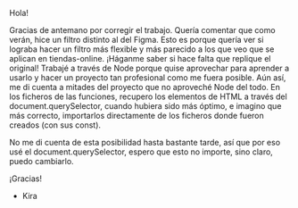 Hola!

Gracias de antemano por corregir el trabajo. Quería comentar que como verán, hice un filtro distinto al del Figma. Esto es porque quería ver si lograba hacer un filtro más flexible y más parecido a los que veo que se aplican en tiendas-online. ¡Háganme saber si hace falta que replique el original! Trabajé a través de Node porque quise aprovechar para aprender a usarlo y hacer un proyecto tan profesional como me fuera posible. Aún así, me di cuenta a mitades del proyecto que no aproveché Node del todo. En los ficheros de las funciones, recupero los elementos de HTML a través del document.querySelector, cuando hubiera sido más óptimo, e imagino que más correcto, importarlos directamente de los ficheros donde fueron creados (con sus const).

No me di cuenta de esta posibilidad hasta bastante tarde, así que por eso usé el document.querySelector, espero que esto no importe, sino claro, puedo cambiarlo.

¡Gracias!

- Kira
